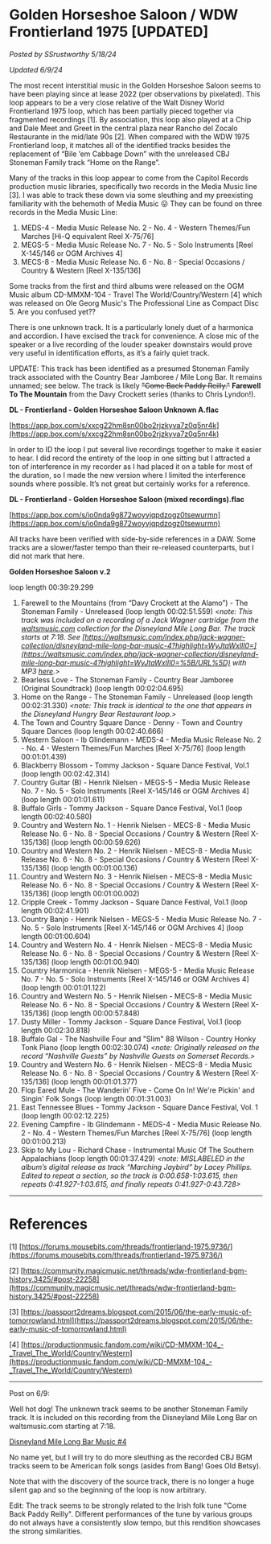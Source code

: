 # Golden Horseshoe Saloon / WDW Frontierland 1975 [UPDATED]

*Posted by SSrustworthy 5/18/24*

*Updated 6/9/24*

The most recent interstitial music in the Golden Horseshoe Saloon seems to have been playing since at lease 2022 (per observations by pixelated). This loop appears to be a very close relative of the Walt Disney World Frontierland 1975 loop, which has been partially pieced together via fragmented recordings [1]. By association, this  loop also played at a Chip and Dale Meet and Greet in the central plaza near Rancho del Zocalo Restaurante in the mid/late 90s [2]. When compared with the WDW 1975 Frontierland loop, it matches all of the identified tracks besides the replacement of “Bile ’em Cabbage Down” with the unreleased CBJ Stoneman Family track “Home on the Range”.

Many of the tracks in this loop appear to come from the Capitol Records production music libraries, specifically two records in the Media Music line [3]. I was able to track these down via some sleuthing and my preexisting familiarity with the behemoth of Media Music 😛 They can be found on three records in the Media Music Line:

1. MEDS-4 - Media Music Release No. 2 - No. 4 - Western Themes/Fun Marches [Hi-Q equivalent Reel X-75/76]
2. MEGS-5 - Media Music Release No. 7 - No. 5 - Solo Instruments [Reel X-145/146 or OGM Archives 4]
3. MECS-8 - Media Music Release No. 6 - No. 8 - Special Occasions / Country & Western [Reel X-135/136]

Some tracks from the first and third albums were released on the OGM Music album CD-MMXM-104 - Travel The World/Country/Western [4] which was released on Ole Georg Music's The Professional Line as Compact Disc 5. Are you confused yet??

There is one unknown track. It is a particularly lonely duet of a harmonica and accordion. I have excised the track for convenience. A close mic of the speaker or a live recording of the louder speaker downstairs would prove very useful in identification efforts, as it’s a fairly quiet track.

UPDATE: This track has been identified as a presumed Stoneman Family track associated with the Country Bear Jamboree / Mile Long Bar. It remains unnamed; see below. The track is likely ~~"Come Back Paddy Reilly."~~ **Farewell To The Mountain** from the Davy Crockett series (thanks to Chris Lyndon!).

**DL - Frontierland - Golden Horseshoe Saloon Unknown A.flac**

[https://app.box.com/s/xxcg22hm8sn00bo2rjzkyva7z0q5nr4k](https://app.box.com/s/xxcg22hm8sn00bo2rjzkyva7z0q5nr4k)

In order to ID the loop I put several live recordings together to make it easier to hear. I did record the entirety of the loop in one sitting but I attracted a ton of interference in my recorder as I had placed it on a table for most of the duration, so I made the new version where I limited the interference sounds where possible. It’s not great but certainly works for a reference.

**DL - Frontierland - Golden Horseshoe Saloon (mixed recordings).flac**

[https://app.box.com/s/io0nda9g872woyvjqpdzogz0tsewurmn](https://app.box.com/s/io0nda9g872woyvjqpdzogz0tsewurmn)

All tracks have been verified with side-by-side references in a DAW. Some tracks are a slower/faster tempo than their re-released counterparts, but I did not mark that here.

**Golden Horseshoe Saloon v.2**

loop length 00:39:29.299

1. Farewell to the Mountains (from “Davy Crockett at the Alamo”) - The Stoneman Family - Unreleased (loop length 00:02:51.559)
   *<note: This track was included on a recording of a Jack Wagner cartridge from the [waltsmusic.com](http://waltsmusic.com) collection for the Disneyland Mile Long Bar. The track starts at 7:18. See [https://waltsmusic.com/index.php/jack-wagner-collection/disneyland-mile-long-bar-music-4?highlight=WyJtaWxlIl0=](https://waltsmusic.com/index.php/jack-wagner-collection/disneyland-mile-long-bar-music-4?highlight=WyJtaWxlIl0=%5B/URL%5D) with MP3 [here](https://waltsmusic.com//images/songs/JWMLB/JW%20DL%20Mile%20Long%20Bar.mp3).>*
2. Bearless Love - The Stoneman Family - Country Bear Jamboree (Original Soundtrack) (loop length 00:02:04.695)
3. Home on the Range - The Stoneman Family - Unreleased (loop length 00:02:31.330)
   *<note: This track is identical to the one that appears in the Disneyland Hungry Bear Restaurant loop.>*
4. The Town and Country Square Dance - Denny - Town and Country Square Dances (loop length 00:02:40.666)
5. Western Saloon - Ib Glindemann - MEDS-4 - Media Music Release No. 2 - No. 4 - Western Themes/Fun Marches [Reel X-75/76] (loop length 00:01:01.439)
6. Blackberry Blossom - Tommy Jackson - Square Dance Festival, Vol.1 (loop length 00:02:42.314)
7. Country Guitar (B) - Henrik Nielsen - MEGS-5 - Media Music Release No. 7 - No. 5 - Solo Instruments [Reel X-145/146 or OGM Archives 4] (loop length 00:01:01.611)
8. Buffalo Girls - Tommy Jackson - Square Dance Festival, Vol.1 (loop length 00:02:40.580)
9. Country and Western No. 1 - Henrik Nielsen - MECS-8 - Media Music Release No. 6 - No. 8 - Special Occasions / Country & Western [Reel X-135/136] (loop length 00:00:59.626)
10. Country and Western No. 2 - Henrik Nielsen - MECS-8 - Media Music Release No. 6 - No. 8 - Special Occasions / Country & Western [Reel X-135/136] (loop length 00:01:00.136)
11. Country and Western No. 3 - Henrik Nielsen - MECS-8 - Media Music Release No. 6 - No. 8 - Special Occasions / Country & Western [Reel X-135/136] (loop length 00:01:00.002)
12. Cripple Creek - Tommy Jackson - Square Dance Festival, Vol.1 (loop length 00:02:41.901)
13. Country Banjo - Henrik Nielsen - MEGS-5 - Media Music Release No. 7 - No. 5 - Solo Instruments [Reel X-145/146 or OGM Archives 4] (loop length 00:01:00.604)
14. Country and Western No. 4 - Henrik Nielsen - MECS-8 - Media Music Release No. 6 - No. 8 - Special Occasions / Country & Western [Reel X-135/136] (loop length 00:01:00.940)
15. Country Harmonica - Henrik Nielsen - MEGS-5 - Media Music Release No. 7 - No. 5 - Solo Instruments [Reel X-145/146 or OGM Archives 4] (loop length 00:01:01.122)
16. Country and Western No. 5 - Henrik Nielsen - MECS-8 - Media Music Release No. 6 - No. 8 - Special Occasions / Country & Western [Reel X-135/136] (loop length 00:00:57.848)
17. Dusty Miller - Tommy Jackson - Square Dance Festival, Vol.1 (loop length 00:02:30.818)
18. Buffalo Gal - The Nashville Four and "Slim" 88 Wilson - Country Honky Tonk Piano (loop length 00:02:30.074)
    *<note: Originally released on the record “Nashville Guests” by Nashville Guests on Somerset Records.>*
19. Country and Western No. 6 - Henrik Nielsen - MECS-8 - Media Music Release No. 6 - No. 8 - Special Occasions / Country & Western [Reel X-135/136] (loop length 00:01:01.377)
20. Flop Eared Mule - The Wanderin' Five - Come On In! We're Pickin' and Singin' Folk Songs (loop length 00:01:31.003)
21. East Tennessee Blues - Tommy Jackson - Square Dance Festival, Vol. 1 (loop length 00:02:12.225)
22. Evening Campfire - Ib Glindemann - MEDS-4 - Media Music Release No. 2 - No. 4 - Western Themes/Fun Marches [Reel X-75/76] (loop length 00:01:00.213)
23. Skip to My Lou - Richard Chase - Instrumental Music Of The Southern Appalachians (loop length 00:01:37.429)
    *<note: MISLABELED in the album’s digital release as track “Marching Jaybird” by Lacey Phillips. Edited to repeat a section, so the track is 0:00.658-1:03.615, then repeats 0:41.927-1:03.615, and finally repeats 0:41.927-0:43.728>*

---

# References

[1] [https://forums.mousebits.com/threads/frontierland-1975.9736/](https://forums.mousebits.com/threads/frontierland-1975.9736/)

[2] [https://community.magicmusic.net/threads/wdw-frontierland-bgm-history.3425/#post-22258](https://community.magicmusic.net/threads/wdw-frontierland-bgm-history.3425/#post-22258)

[3] [https://passport2dreams.blogspot.com/2015/06/the-early-music-of-tomorrowland.html](https://passport2dreams.blogspot.com/2015/06/the-early-music-of-tomorrowland.html)

[4] [https://productionmusic.fandom.com/wiki/CD-MMXM-104_-_Travel_The_World/Country/Western](https://productionmusic.fandom.com/wiki/CD-MMXM-104_-_Travel_The_World/Country/Western)

---

Post on 6/9:

Well hot dog! The unknown track seems to be another Stoneman Family track. It is included on this recording from the Disneyland Mile Long Bar on waltsmusic.com starting at 7:18.

[Disneyland Mile Long Bar Music #4](https://waltsmusic.com/index.php/jack-wagner-collection/disneyland-mile-long-bar-music-4?highlight=WyJtaWxlIl0=)

No name yet, but I will try to do more sleuthing as the recorded CBJ BGM tracks seem to be American folk songs (asides from Bang! Goes Old Betsy).

Note that with the discovery of the source track, there is no longer a huge silent gap and so the beginning of the loop is now arbitrary.

Edit: The track seems to be strongly related to the Irish folk tune "Come Back Paddy Reilly". Different performances of the tune by various groups do not always have a consistently slow tempo, but this rendition showcases the strong similarities.